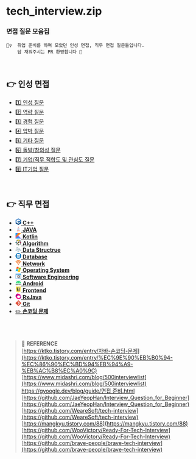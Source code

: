 # tech_interview.zip

### 면접 질문 모음집

```
💁‍♀️  취업 준비를 하며 모았던 인성 면접, 직무 면접 질문들입니다.
    답 채워주시는 PR 환영합니다 🤗
```

<br>

## 👉 인성 면접

- [1️⃣ 인성 질문]()
- [2️⃣ 역량 질문]()
- [3️⃣ 경험 질문]()
- [4️⃣ 압박 질문]()
- [5️⃣ 기타 질문]()
- [6️⃣ 돌발/창의성 질문]()
- [7️⃣ 기업/직무 적합도 및 관심도 질문]()
- [8️⃣ IT기업 질문]()


<br>

## 👉 직무 면접

- <a href=""><img width="15px" src="/image/cpp.png"/> <b>C++</b></a>
- <a href=""><img width="15px" src="/image/java.png"/> <b>JAVA</b></a>
- <a href=""><img width="15px" src="/image/kotlin.svg"/> <b>Kotlin</b></a>
- <a href=""><img width="15px" src="/image/algorithm.png"/> <b>Algorithm</b></a>
- <a href=""><img width="15px" src="/image/datastructure.png"/> <b>Data Structrue</b></a>
- <a href=""><img width="15px" src="/image/database.png"/> <b>Database</b></a>
- <a href=""><img width="15px" src="/image/network.png"/> <b>Network</b></a>
- <a href=""><img width="15px" src="/image/os.png"/> <b>Operating System</b></a>
- <a href=""><img width="15px" src="/image/se.png"/> <b>Software Engineering</b></a>
- <a href=""><img width="15px" src="/image/android.png"/> <b>Android</b></a>
- <a href=""><img width="15px" src="/image/frontend.png"/> <b>Frontend</b></a>
- <a href=""><img width="15px" src="/image/rxjava.png"/> <b>RxJava</b></a>
- <a href=""><img width="15px" src="/image/git.png"/> <b>Git</b></a>
- <a href="">✏️ **손코딩 문제**</a>

<br><br>

> :bookmark: **REFERENCE** <br>
[https://ktko.tistory.com/entry/자바-손코딩-문제](https://ktko.tistory.com/entry/%EC%9E%90%EB%B0%94-%EC%86%90%EC%BD%94%EB%94%A9-%EB%AC%B8%EC%A0%9C)<br>
[https://www.midashri.com/blog/500interviewlist](https://www.midashri.com/blog/500interviewlist)
[https://gyoogle.dev/blog/guide/면접 준비.html](https://gyoogle.dev/blog/guide/%EB%A9%B4%EC%A0%91%20%EC%A4%80%EB%B9%84.html)<br>
[https://github.com/JaeYeopHan/Interview_Question_for_Beginner](https://github.com/JaeYeopHan/Interview_Question_for_Beginner)<br>
[https://github.com/WeareSoft/tech-interview](https://github.com/WeareSoft/tech-interview)<br>
[https://mangkyu.tistory.com/88](https://mangkyu.tistory.com/88)<br>
[https://github.com/WooVictory/Ready-For-Tech-Interview](https://github.com/WooVictory/Ready-For-Tech-Interview)<br>
[https://github.com/brave-people/brave-tech-interview](https://github.com/brave-people/brave-tech-interview)<br>
